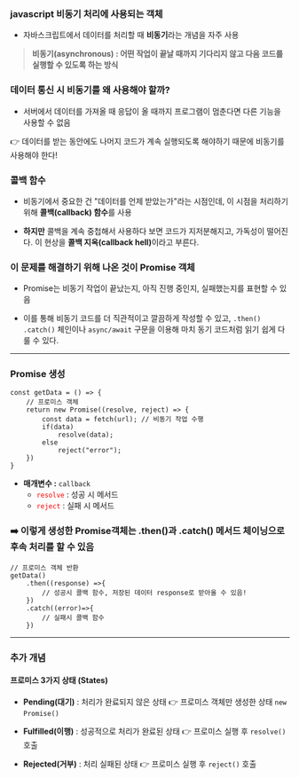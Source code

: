 <h3 id="javascript-비동기-처리에-사용되는-객체">javascript 비동기 처리에 사용되는 객체</h3>
<ul>
<li>자바스크립트에서 데이터를 처리할 때 <strong>비동기</strong>라는 개념을 자주 사용</li>
</ul>
<blockquote>
<p><strong>비동기(asynchronous) : 어떤 작업이 끝날 때까지 기다리지 않고 다음 코드를 실행할 수 있도록 하는 방식</strong></p>
</blockquote>
<h3 id="데이터-통신-시-비동기를-왜-사용해야-할까">데이터 통신 시 비동기를 왜 사용해야 할까?</h3>
<ul>
<li>서버에서 데이터를 가져올 때 응답이 올 때까지 프로그램이 멈춘다면 다른 기능을 사용할 수 없음</li>
</ul>
<p>👉 데이터를 받는 동안에도 나머지 코드가 계속 실행되도록 해야하기 때문에 비동기를 사용해야 한다!</p>
<h3 id="콜백-함수">콜백 함수</h3>
<ul>
<li><p>비동기에서 중요한 건 &quot;데이터를 언제 받았는가&quot;라는 시점인데, 이 시점을 처리하기 위해 <strong>콜백(callback) 함수</strong>를 사용</p>
</li>
<li><p><strong>하지만</strong> 콜백을 계속 중첩해서 사용하다 보면 코드가 지저분해지고, 가독성이 떨어진다. 이 현상을 <strong>콜백 지옥(callback hell)</strong>이라고 부른다.</p>
</li>
</ul>
<h3 id="이-문제를-해결하기-위해-나온-것이-promise-객체">이 문제를 해결하기 위해 나온 것이 Promise 객체</h3>
<ul>
<li><p>Promise는 비동기 작업이 끝났는지, 아직 진행 중인지, 실패했는지를 표현할 수 있음</p>
</li>
<li><p>이를 통해 비동기 코드를 더 직관적이고 깔끔하게 작성할 수 있고, <code>.then()</code> <code>.catch()</code> 체인이나 <code>async/await</code> 구문을 이용해 마치 동기 코드처럼 읽기 쉽게 다룰 수 있다.</p>
</li>
</ul>
<hr />
<h3 id="promise-생성">Promise 생성</h3>
<pre><code>const getData = () =&gt; {
    // 프로미스 객체
    return new Promise((resolve, reject) =&gt; {
        const data = fetch(url); // 비동기 작업 수행
        if(data)
            resolve(data);
        else
            reject(&quot;error&quot;);
    })
}</code></pre><ul>
<li><strong>매개변수 :</strong> <code>callback</code><ul>
<li><span style="color: red;"><code>resolve</code></span> : 성공 시 메서드</li>
<li><span style="color: red;"><code>reject</code> </span> : 실패 시 메서드</li>
</ul>
</li>
</ul>
<h3 id="➡️-이렇게-생성한-promise객체는-then과-catch-메서드-체이닝으로-후속-처리를-할-수-있음">➡️ 이렇게 생성한 Promise객체는 .then()과 .catch() 메서드 체이닝으로 후속 처리를 할 수 있음</h3>
<pre><code>// 프로미스 객체 반환
getData()
    .then((response) =&gt;{
        // 성공시 콜백 함수, 저장된 데이터 response로 받아올 수 있음!
    })
    .catch((error)=&gt;{
        // 실패시 콜백 함수
    })</code></pre><hr />
<h3 id="추가-개념">추가 개념</h3>
<h4 id="프로미스-3가지-상태-states">프로미스 3가지 상태 (States)</h4>
<ul>
<li><p><strong>Pending(대기)</strong> : 처리가 완료되지 않은 상태 👉 프로미스 객체만 생성한 상태 <code>new Promise()</code></p>
</li>
<li><p><strong>Fulfilled(이행)</strong> : 성공적으로 처리가 완료된 상태 👉 프로미스 실행 후 <code>resolve()</code> 호출</p>
</li>
<li><p><strong>Rejected(거부)</strong> : 처리 실패된 상태 👉 프로미스 실행 후 <code>reject()</code> 호출</p>
</li>
</ul>